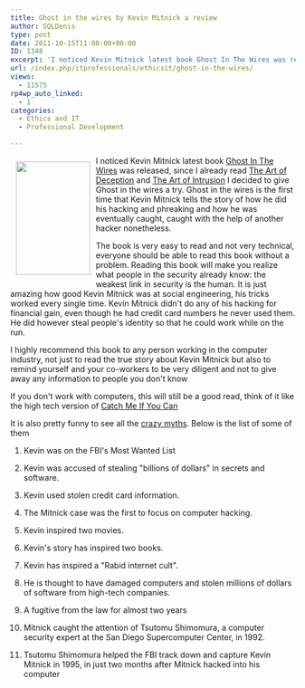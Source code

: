 ```yaml
---
title: Ghost in the wires by Kevin Mitnick a review
author: SQLDenis
type: post
date: 2011-10-15T11:08:00+00:00
ID: 1348
excerpt: 'I noticed Kevin Mitnick latest book Ghost In The Wires was released, since I already read The Art of Deception and The Art of Intrusion I decided to give Ghost in the wires a try. Ghost in the wires is the first time that Kevin Mitnick tells the story o&hellip;'
url: /index.php/itprofessionals/ethicsit/ghost-in-the-wires/
views:
  - 11575
rp4wp_auto_linked:
  - 1
categories:
  - Ethics and IT
  - Professional Development

---
```

<div class="image_block">
  <a href="https://lessthandot.z19.web.core.windows.net/wp-content/uploads/blogs/ITProfessionals/Books/GhostInTheWires.jpg?mtime=1318682575"><img alt="" src="https://lessthandot.z19.web.core.windows.net/wp-content/uploads/blogs/ITProfessionals/Books/GhostInTheWires.jpg?mtime=1318682575" width="131" height="200" style="float: left; margin: 10px 10px 10px 10px" /></a>
</div>

I noticed Kevin Mitnick latest book [Ghost In The Wires][1] was released, since I already read [The Art of Deception][2] and [The Art of Intrusion][3] I decided to give Ghost in the wires a try. Ghost in the wires is the first time that Kevin Mitnick tells the story of how he did his hacking and phreaking and how he was eventually caught, caught with the help of another hacker nonetheless. 

The book is very easy to read and not very technical, everyone should be able to read this book without a problem. Reading this book will make you realize what people in the security already know: the weakest link in security is the human. It is just amazing how good Kevin Mitnick was at social engineering, his tricks worked every single time. Kevin Mitnick didn't do any of his hacking for financial gain, even though he had credit card numbers he never used them. He did however steal people's identity so that he could work while on the run.

I highly recommend this book to any person working in the computer industry, not just to read the true story about Kevin Mitnick but also to remind yourself and your co-workers to be very diligent and not to give away any information to people you don't know

If you don't work with computers, this will still be a good read, think of it like the high tech version of [Catch Me If You Can][4]

It is also pretty funny to see all the [crazy myths][5]. Below is the list of some of them

1) Kevin was on the FBI's Most Wanted List
  
2) Kevin was accused of stealing "billions of dollars" in secrets and software.
  
3) Kevin used stolen credit card information.
  
4) The Mitnick case was the first to focus on computer hacking.
  
5) Kevin inspired two movies.
  
6) Kevin's story has inspired two books.
  
7) Kevin has inspired a "Rabid internet cult".
  
8) He is thought to have damaged computers and stolen millions of dollars of software from high-tech companies.
  
9) A fugitive from the law for almost two years
  
10) Mitnick caught the attention of Tsutomu Shimomura, a computer security expert at the San Diego Supercomputer Center, in 1992.
  
11) Tsutomu Shimomura helped the FBI track down and capture Kevin Mitnick in 1995, in just two months after Mitnick hacked into his computer

 [1]: http://www.amazon.com/gp/product/0316037702/ref=as_li_ss_tl?ie=UTF8&tag=sql08-20&linkCode=as2&camp=217145&creative=399369&creativeASIN=0316037702
 [2]: http://www.amazon.com/gp/product/076454280X/ref=as_li_ss_tl?ie=UTF8&tag=sql08-20&linkCode=as2&camp=217145&creative=399369&creativeASIN=076454280X
 [3]: http://www.amazon.com/gp/product/0471782661/ref=as_li_ss_tl?ie=UTF8&tag=sql08-20&linkCode=as2&camp=217145&creative=399369&creativeASIN=0471782661
 [4]: http://www.amazon.com/gp/product/0767905385/ref=as_li_ss_tl?ie=UTF8&tag=sql08-20&linkCode=as2&camp=217145&creative=399369&creativeASIN=0767905385
 [5]: http://www.albany.net/~dsissman/channelone.html